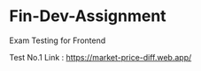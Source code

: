 # Fin-Dev-Assignment
Exam Testing for Frontend

Test No.1 Link : https://market-price-diff.web.app/
